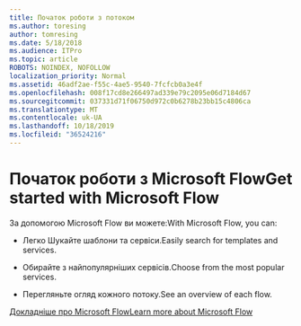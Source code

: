 ```yaml
---
title: Початок роботи з потоком
ms.author: toresing
author: tomresing
ms.date: 5/18/2018
ms.audience: ITPro
ms.topic: article
ROBOTS: NOINDEX, NOFOLLOW
localization_priority: Normal
ms.assetid: 46adf2ae-f55c-4ae5-9540-7fcfcb0a3e4f
ms.openlocfilehash: 008f17cd8e266497ad339e79c2095e06d7184d67
ms.sourcegitcommit: 037331d71f06750d972c0b6278b23bb15c4806ca
ms.translationtype: MT
ms.contentlocale: uk-UA
ms.lasthandoff: 10/18/2019
ms.locfileid: "36524216"
---
```

# <a name="get-started-with-microsoft-flow"></a><span data-ttu-id="432fe-102">Початок роботи з Microsoft Flow</span><span class="sxs-lookup"><span data-stu-id="432fe-102">Get started with Microsoft Flow</span></span>

<span data-ttu-id="432fe-103">За допомогою Microsoft Flow ви можете:</span><span class="sxs-lookup"><span data-stu-id="432fe-103">With Microsoft Flow, you can:</span></span>
  
- <span data-ttu-id="432fe-104">Легко Шукайте шаблони та сервіси.</span><span class="sxs-lookup"><span data-stu-id="432fe-104">Easily search for templates and services.</span></span>
    
- <span data-ttu-id="432fe-105">Обирайте з найпопулярніших сервісів.</span><span class="sxs-lookup"><span data-stu-id="432fe-105">Choose from the most popular services.</span></span>
    
- <span data-ttu-id="432fe-106">Перегляньте огляд кожного потоку.</span><span class="sxs-lookup"><span data-stu-id="432fe-106">See an overview of each flow.</span></span>
    
[<span data-ttu-id="432fe-107">Докладніше про Microsoft Flow</span><span class="sxs-lookup"><span data-stu-id="432fe-107">Learn more about Microsoft Flow</span></span>](https://go.microsoft.com/fwlink/?linkid=874446)
  

